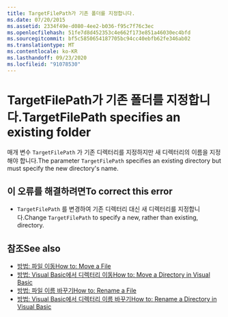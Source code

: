 ```yaml
---
title: TargetFilePath가 기존 폴더를 지정합니다.
ms.date: 07/20/2015
ms.assetid: 2334f49e-d080-4ee2-b036-f95c7f76c3ec
ms.openlocfilehash: 51fe7d8d452353c4e662f173e851a46030ec4bfd
ms.sourcegitcommit: bf5c5850654187705bc94cc40ebfb62fe346ab02
ms.translationtype: MT
ms.contentlocale: ko-KR
ms.lasthandoff: 09/23/2020
ms.locfileid: "91078530"
---
```

# <a name="targetfilepath-specifies-an-existing-folder"></a><span data-ttu-id="f2d7d-102">TargetFilePath가 기존 폴더를 지정합니다.</span><span class="sxs-lookup"><span data-stu-id="f2d7d-102">TargetFilePath specifies an existing folder</span></span>

<span data-ttu-id="f2d7d-103">매개 변수 `TargetFilePath` 가 기존 디렉터리를 지정하지만 새 디렉터리의 이름을 지정해야 합니다.</span><span class="sxs-lookup"><span data-stu-id="f2d7d-103">The parameter `TargetFilePath` specifies an existing directory but must specify the new directory's name.</span></span>  
  
## <a name="to-correct-this-error"></a><span data-ttu-id="f2d7d-104">이 오류를 해결하려면</span><span class="sxs-lookup"><span data-stu-id="f2d7d-104">To correct this error</span></span>  
  
- <span data-ttu-id="f2d7d-105">`TargetFilePath` 를 변경하여 기존 디렉터리 대신 새 디렉터리를 지정합니다.</span><span class="sxs-lookup"><span data-stu-id="f2d7d-105">Change `TargetFilePath` to specify a new, rather than existing, directory.</span></span>  
  
## <a name="see-also"></a><span data-ttu-id="f2d7d-106">참조</span><span class="sxs-lookup"><span data-stu-id="f2d7d-106">See also</span></span>

- [<span data-ttu-id="f2d7d-107">방법: 파일 이동</span><span class="sxs-lookup"><span data-stu-id="f2d7d-107">How to: Move a File</span></span>](../developing-apps/programming/drives-directories-files/how-to-move-a-file.md)
- <span data-ttu-id="f2d7d-108">[방법: Visual Basic에서 디렉터리 이동](/previous-versions/visualstudio/visual-studio-2010/ct88d1f1(v=vs.100))</span><span class="sxs-lookup"><span data-stu-id="f2d7d-108">[How to: Move a Directory in Visual Basic](/previous-versions/visualstudio/visual-studio-2010/ct88d1f1(v=vs.100))</span></span>
- [<span data-ttu-id="f2d7d-109">방법: 파일 이름 바꾸기</span><span class="sxs-lookup"><span data-stu-id="f2d7d-109">How to: Rename a File</span></span>](../developing-apps/programming/drives-directories-files/how-to-rename-a-file.md)
- <span data-ttu-id="f2d7d-110">[방법: Visual Basic에서 디렉터리 이름 바꾸기](/previous-versions/visualstudio/visual-studio-2010/45we914z(v=vs.100))</span><span class="sxs-lookup"><span data-stu-id="f2d7d-110">[How to: Rename a Directory in Visual Basic](/previous-versions/visualstudio/visual-studio-2010/45we914z(v=vs.100))</span></span>
